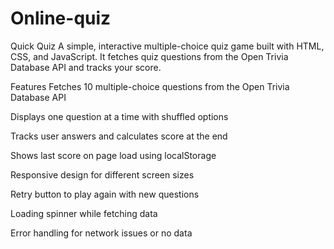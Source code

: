 # Online-quiz
Quick Quiz
A simple, interactive multiple-choice quiz game built with HTML, CSS, and JavaScript. It fetches quiz questions from the Open Trivia Database API and tracks your score.

Features
Fetches 10 multiple-choice questions from the Open Trivia Database API

Displays one question at a time with shuffled options

Tracks user answers and calculates score at the end

Shows last score on page load using localStorage

Responsive design for different screen sizes

Retry button to play again with new questions

Loading spinner while fetching data

Error handling for network issues or no data

